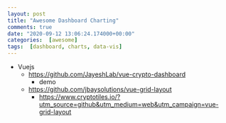 ```yaml
---
layout: post
title: "Awesome Dashboard Charting"
comments: true
date: "2020-09-12 13:06:24.174000+00:00"
categories:  [awesome]
tags:  [dashboard, charts, data-vis]
---
```





* Vuejs
    * https://github.com/JayeshLab/vue-crypto-dashboard
        * demo 
    * https://github.com/jbaysolutions/vue-grid-layout
        * https://www.cryptotiles.io/?utm_source=github&utm_medium=web&utm_campaign=vue-grid-layout
    